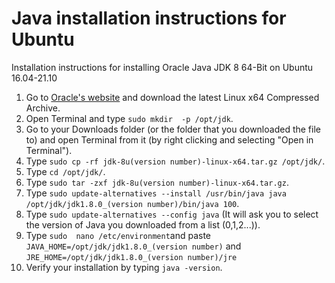 # Java installation instructions for Ubuntu
Installation instructions for installing Oracle Java JDK 8 64-Bit on Ubuntu 16.04-21.10

1. Go to [Oracle's website](https://www.oracle.com/java/technologies/javase/javase-jdk8-downloads.html) and download the latest Linux x64 Compressed Archive.
2. Open Terminal and type `sudo mkdir  -p /opt/jdk`.
3. Go to your Downloads folder (or the folder that you downloaded the file to) and open Terminal from it (by right clicking and selecting "Open in Terminal").
4. Type `sudo cp -rf jdk-8u(version number)-linux-x64.tar.gz /opt/jdk/`.
5. Type `cd /opt/jdk/`.
6. Type `sudo tar -zxf jdk-8u(version number)-linux-x64.tar.gz`.
7. Type `sudo update-alternatives --install /usr/bin/java java /opt/jdk/jdk1.8.0_(version number)/bin/java 100`.
8. Type `sudo update-alternatives --config java` (It will ask you to select the version of Java you downloaded from a list (0,1,2...)).
9. Type `sudo  nano /etc/environment`and paste `JAVA_HOME=/opt/jdk/jdk1.8.0_(version number)` and `JRE_HOME=/opt/jdk/jdk1.8.0_(version number)/jre`
10. Verify your installation by typing `java -version`.
